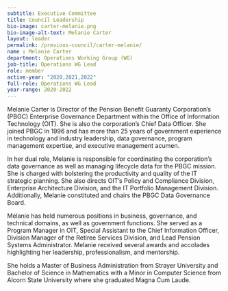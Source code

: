 ```yaml
---
subtitle: Executive Committee
title: Council Leadership
bio-image: carter-melanie.png
bio-image-alt-text: Melanie Carter
layout: leader
permalink: /previous-council/carter-melanie/
name : Melanie Carter
department: Operations Working Group (WG)
job-title: Operations WG Lead
role: member
active-year: "2020,2021,2022"
full-role: Operations WG Lead
year-range: 2020-2022
---
```

Melanie Carter is Director of the Pension Benefit Guaranty Corporation’s (PBGC) Enterprise Governance Department within the Office of Information Technology (OIT). She is also the corporation’s Chief Data Officer. She joined PBGC in 1996 and has more than 25 years of government experience in technology and industry leadership, data governance, program management expertise, and executive management acumen.

In her dual role, Melanie is responsible for coordinating the corporation’s data governance as well as managing lifecycle data for the PBGC mission. She is charged with bolstering the productivity and quality of the IT strategic planning. She also directs OIT’s Policy and Compliance Division, Enterprise Architecture Division, and the IT Portfolio Management Division. Additionally, Melanie constituted and chairs the PBGC Data Governance Board.

Melanie has held numerous positions in business, governance, and technical domains, as well as government functions. She served as a Program Manager in OIT, Special Assistant to the Chief Information Officer, Division Manager of the Retiree Services Division, and Lead Pension Systems Administrator. Melanie received several awards and accolades highlighting her leadership, professionalism, and mentorship. 

She holds a Master of Business Administration from Strayer University and Bachelor of Science in Mathematics with a Minor in Computer Science from Alcorn State University where she graduated Magna Cum Laude.